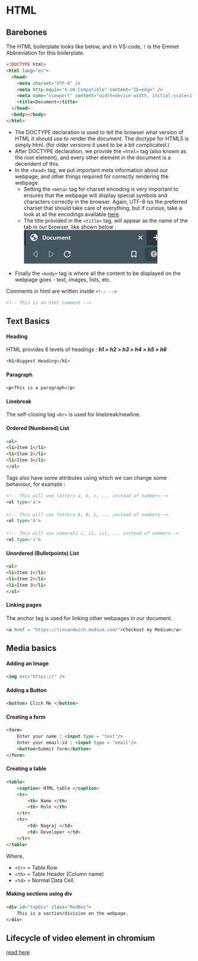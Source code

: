 # HTML

## Barebones

The HTML boilerplate looks like below, and in VS-code, `!` is the Emmet Abbreviation for this boilerplate.

```html
<!DOCTYPE html>
<html lang="en">
  <head>
    <meta charset="UTF-8" />
    <meta http-equiv="X-UA-Compatible" content="IE=edge" />
    <meta name="viewport" content="width=device-width, initial-scale=1.0" />
    <title>Document</title>
  </head>
  <body></body>
</html>
```

- The DOCTYPE declaration is used to tell the browser what version of HTML it should use to render the document. The doctype for HTML5 is simply html. (for older versions it used to be a bit complicated.)
- After DOCTYPE declaration, we provide the `<html>` tag (also known as the root element), and every other element in the document is a decendent of this.
- In the `<head>` tag, we put important meta information about our webpage, and other things required for correctly rendering the webpage.
  - Setting the `<meta>` tag for charset encoding is very important to ensures that the webpage will display special symbols and characters correctly in the browser. Again, UTF-8 iss the preferred charset that should take care of everything, but if curious, take a look at all the encodings available [here](https://encoding.spec.whatwg.org/#names-and-labels).
  - The title provided in the `<title>` tag, will appear as the name of the tab in our browser, like shown below :
    ![](https://github.com/nagraj98/Learnings-and-templates/blob/main/assets/HTML/titleTag.png)
- Finally the `<body>` tag is where all the content to be displayed on the webpage goes - text, images, lists, etc.

Comments in html are written inside `<!-- -->`
```html
<!-- This is an html comment -->
```

## Text Basics


#### Heading
HTML provides 6 levels of headings : ***h1 > h2 > h3 > h4 > h5 > h6***
```html
<h1>Biggest Heading</h1>
```

#### Paragraph
```html
<p>This is a paragraph</p>
```
#### Linebreak
The self-closing tag `<br>` is used for linebreak/newline.

#### Ordered (Numbered) List
```html
<ol>
<li>Item 1</li>
<li>Item 2</li>
<li>Item 3</li>
</ol>
```
Tags also have some attributes using which we can change some behaviour, for example :
```html
<!-- This will use letters a, b, c, ... instead of numbers-->
<ol type='a'>

<!-- This will use letters A, B, C, ... instead of numbers-->
<ol type='A'>

<!-- This will use numerals i, ii, iii, ... instead of numbers-->
<ol type='i'>
```

#### Unordered (Bulletpoints) List
```html
<ul>
<li>Item 1</li>
<li>Item 2</li>
<li>Item 3</li>
</ul>
```

#### Linking pages
The anchor tag is used for linking other webpages in our document.
```html
<a href = "https://tinsandwich.medium.com/">Checkout my Medium</a>
```


## Media basics

#### Adding an Image
```html
<img src="https://" />
```

#### Adding a Button
```html
<button> Click Me </button>
```

#### Creating a form
```html
<form>
    Enter your name : <input type = "text"/>
    Enter your email-id : <input type = "email"/>
    <button>Submit form</button>
</form>
```

#### Creating a table


```html
<table>
    <caption> HTML table </caption>
    <tr>
        <th> Name </th>
        <th> Role </th>
    </tr>
    <tr>
        <td> Nagraj </td>
        <td> Developer </td>
    </tr>
</table>
```

Where,
- `<tr>` = Table Row
- `<th>` = Table Header (Column name)
- `<td>` = Normal Data Cell.

#### Making sections using div

```html
<div id="topDiv" class="RedBox">
    This is a section/division on the webpage.
</div>
```


## Lifecycle of video element in chromium

[read here](http://abhijeetk.github.io/Video-rendering-in-chromium(Sequence-diagram)/)





